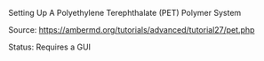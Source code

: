 Setting Up A Polyethylene Terephthalate (PET) Polymer System

Source: https://ambermd.org/tutorials/advanced/tutorial27/pet.php

Status: Requires a GUI

